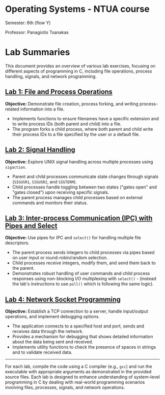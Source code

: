 # Operating Systems - NTUA course

Semester: 6th (flow Y)

Professor: Panagiotis Tsanakas


# Lab Summaries

This document provides an overview of various lab exercises, focusing on different aspects of programming in C, including file operations, process handling, signals, and network programming.

## [Lab 1: File and Process Operations](./lab1)

**Objective:** Demonstrate file creation, process forking, and writing process-related information into a file.

- Implements functions to ensure filenames have a specific extension and to write process IDs (both parent and child) into a file.
- The program forks a child process, where both parent and child write their process IDs to a file specified by the user or a default file.

## [Lab 2: Signal Handling](./lab2)

**Objective:** Explore UNIX signal handling across multiple processes using `sigaction`.

- Parent and child processes communicate state changes through signals (`SIGUSR1`, `SIGUSR2`, and `SIGTERM`).
- Child processes handle toggling between two states ("gates open" and "gates closed") upon receiving specific signals.
- The parent process manages child processes based on external commands and monitors their status.

## [Lab 3: Inter-process Communication (IPC) with Pipes and Select](./lab3)

**Objective:** Use pipes for IPC and `select()` for handling multiple file descriptors.

- The parent process sends integers to child processes via pipes based on user input or round-robin/random selection.
- Child processes receive integers, modify them, and send them back to the parent.
- Demonstrates robust handling of user commands and child process responses using non-blocking I/O multiplexing with `select()` - (instead the lab's instructions to use `poll()` which is following the same logic).

## [Lab 4: Network Socket Programming](./lab4)

**Objective:** Establish a TCP connection to a server, handle input/output operations, and implement debugging options.

- The application connects to a specified host and port, sends and receives data through the network.
- Provides a mechanism for debugging that shows detailed information about the data being sent and received.
- Implements utility functions to check the presence of spaces in strings and to validate received data.

---

For each lab, compile the code using a C compiler (e.g., `gcc`) and run the executable with appropriate arguments as demonstrated in the provided source files. Each lab is designed to enhance understanding of system-level programming in C by dealing with real-world programming scenarios involving files, processes, signals, and network operations.

